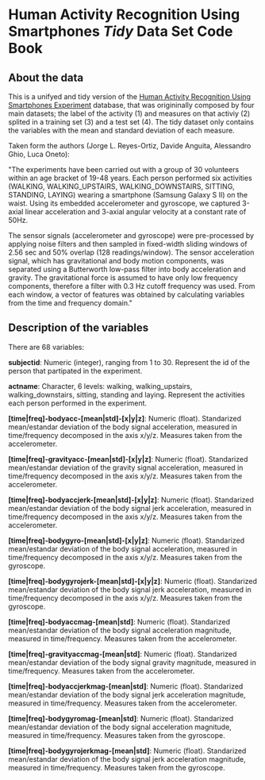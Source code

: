 # Human Activity Recognition Using Smartphones _Tidy_ Data Set Code Book

## About the data

This is a unifyed and tidy version of the [Human Activity Recognition Using Smartphones Experiment](http://archive.ics.uci.edu/ml/datasets/Human+Activity+Recognition+Using+Smartphones) database, that was origininally composed by four main datasets; the label of the activity (1) and measures on that activiy (2) splited in a training set (3) and a test set (4). The tidy dataset only contains the variables with the mean and standard deviation of each measure.

Taken form the authors (Jorge L. Reyes-Ortiz, Davide Anguita, Alessandro Ghio, Luca Oneto):

"The experiments have been carried out with a group of 30 volunteers within an age bracket of 19-48 years. Each person performed six activities (WALKING, WALKING_UPSTAIRS, WALKING_DOWNSTAIRS, SITTING, STANDING, LAYING) wearing a smartphone (Samsung Galaxy S II) on the waist. Using its embedded accelerometer and gyroscope, we captured 3-axial linear acceleration and 3-axial angular velocity at a constant rate of 50Hz. 

The sensor signals (accelerometer and gyroscope) were pre-processed by applying noise filters and then sampled in fixed-width sliding windows of 2.56 sec and 50% overlap (128 readings/window). The sensor acceleration signal, which has gravitational and body motion components, was separated using a Butterworth low-pass filter into body acceleration and gravity. The gravitational force is assumed to have only low frequency components, therefore a filter with 0.3 Hz cutoff frequency was used. From each window, a vector of features was obtained by calculating variables from the time and frequency domain."


## Description of the variables

There are 68 variables:

**subjectid**: Numeric (integer), ranging from 1 to 30. Represent the id of the person that partipated in the experiment.

**actname**: Character, 6 levels: walking, walking_upstairs, walking_downstairs, sitting, standing and laying. Represent the activities each person performed in the experiment.

**[time|freq]-bodyacc-[mean|std]-[x|y|z]**: Numeric (float). Standarized mean/estandar deviation of the body signal acceleration, measured in time/frequency decomposed in the axis x/y/z. Measures taken from the accelerometer.

**[time|freq]-gravityacc-[mean|std]-[x|y|z]**: Numeric (float). Standarized mean/estandar deviation of the gravity signal acceleration, measured in time/frequency decomposed in the axis x/y/z. Measures taken from the accelerometer.

**[time|freq]-bodyaccjerk-[mean|std]-[x|y|z]**: Numeric (float). Standarized mean/estandar deviation of the body signal jerk acceleration, measured in time/frequency decomposed in the axis x/y/z. Measures taken from the accelerometer.

**[time|freq]-bodygyro-[mean|std]-[x|y|z]**: Numeric (float). Standarized mean/estandar deviation of the body signal acceleration, measured in time/frequency decomposed in the axis x/y/z. Measures taken from the gyroscope.

**[time|freq]-bodygyrojerk-[mean|std]-[x|y|z]**: Numeric (float). Standarized mean/estandar deviation of the body signal jerk acceleration, measured in time/frequency decomposed in the axis x/y/z. Measures taken from the gyroscope.

**[time|freq]-bodyaccmag-[mean|std]**: Numeric (float). Standarized mean/estandar deviation of the body signal acceleration magnitude, measured in time/frequency. Measures taken from the accelerometer.

**[time|freq]-gravityaccmag-[mean|std]**: Numeric (float). Standarized mean/estandar deviation of the body signal gravity magnitude, measured in time/frequency. Measures taken from the accelerometer.

**[time|freq]-bodyaccjerkmag-[mean|std]**: Numeric (float). Standarized mean/estandar deviation of the body signal jerk acceleration magnitude, measured in time/frequency. Measures taken from the accelerometer.

**[time|freq]-bodygyromag-[mean|std]**: Numeric (float). Standarized mean/estandar deviation of the body signal acceleration magnitude, measured in time/frequency. Measures taken from the gyroscope.

**[time|freq]-bodygyrojerkmag-[mean|std]**: Numeric (float). Standarized mean/estandar deviation of the body signal jerk acceleration magnitude, measured in time/frequency. Measures taken from the gyroscope.
